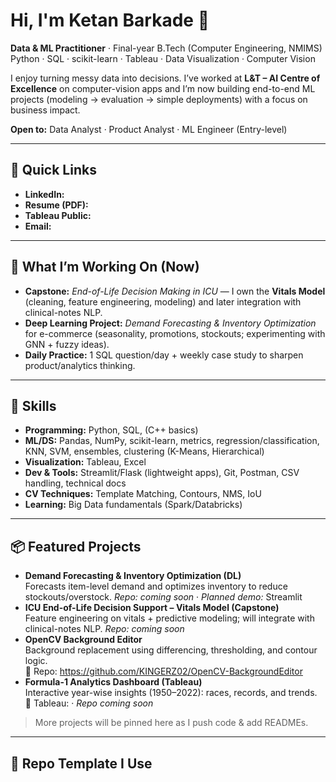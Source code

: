 # Hi, I'm Ketan Barkade 👋

**Data & ML Practitioner** · Final-year B.Tech (Computer Engineering, NMIMS)  
Python · SQL · scikit-learn · Tableau · Data Visualization · Computer Vision

I enjoy turning messy data into decisions. I’ve worked at **L&T – AI Centre of Excellence** on computer-vision apps and I’m now building end-to-end ML projects (modeling → evaluation → simple deployments) with a focus on business impact.

**Open to:** Data Analyst · Product Analyst · ML Engineer (Entry-level)

---

## 🔗 Quick Links
- **LinkedIn:** <your-link>
- **Resume (PDF):** <your-drive-link>
- **Tableau Public:** <your-link>
- **Email:** <your-email>

---

## 🚀 What I’m Working On (Now)
- **Capstone:** *End-of-Life Decision Making in ICU* — I own the **Vitals Model** (cleaning, feature engineering, modeling) and later integration with clinical-notes NLP.
- **Deep Learning Project:** *Demand Forecasting & Inventory Optimization* for e-commerce (seasonality, promotions, stockouts; experimenting with GNN + fuzzy ideas).
- **Daily Practice:** 1 SQL question/day + weekly case study to sharpen product/analytics thinking.

---

## 🧠 Skills
- **Programming:** Python, SQL, (C++ basics)
- **ML/DS:** Pandas, NumPy, scikit-learn, metrics, regression/classification, KNN, SVM, ensembles, clustering (K-Means, Hierarchical)
- **Visualization:** Tableau, Excel
- **Dev & Tools:** Streamlit/Flask (lightweight apps), Git, Postman, CSV handling, technical docs
- **CV Techniques:** Template Matching, Contours, NMS, IoU
- **Learning:** Big Data fundamentals (Spark/Databricks)

---

## 📦 Featured Projects
- **Demand Forecasting & Inventory Optimization (DL)**  
  Forecasts item-level demand and optimizes inventory to reduce stockouts/overstock. *Repo:* _coming soon_ · *Planned demo:* Streamlit
- **ICU End-of-Life Decision Support – Vitals Model (Capstone)**  
  Feature engineering on vitals + predictive modeling; will integrate with clinical-notes NLP. *Repo:* _coming soon_
- **OpenCV Background Editor**  
  Background replacement using differencing, thresholding, and contour logic.  
  🔗 Repo: https://github.com/KINGERZ02/OpenCV-BackgroundEditor
- **Formula-1 Analytics Dashboard (Tableau)**  
  Interactive year-wise insights (1950–2022): races, records, and trends.  
  🔗 Tableau: <your-tableau-link> · _Repo coming soon_

> More projects will be pinned here as I push code & add READMEs.

---

## 📁 Repo Template I Use
